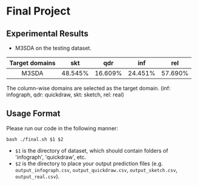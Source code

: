 # Final Project

## Experimental Results
- M3SDA on the testing dataset.

|  Target domains  |   skt   |   qdr   |   inf   |   rel   |
| :--------------: | :-----: | :-----: | :-----: | :-----: |
|      M3SDA       | 48.545% | 16.609% | 24.451% | 57.690% |

The column-wise domains are selected as the target domain.
(inf: infograph, qdr: quickdraw, skt: sketch, rel: real)

## Usage Format
Please run our code in the following manner:

    bash ./final.sh $1 $2

-   `$1` is the directory of dataset, which should contain folders of 'infograph', 'quickdraw', etc.
-   `$2` is the directory to place your output prediction files (e.g. `output_infograph.csv`, `output_quickdraw.csv`, `output_sketch.csv`, `output_real.csv`).
